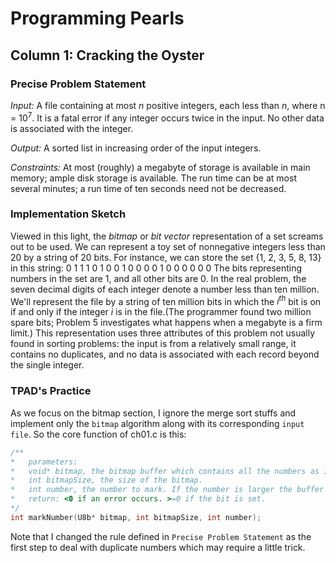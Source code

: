 # **Programming Pearls**


## Column 1: **Cracking the Oyster**
### **Precise Problem Statement**
*Input:*    A file containing at most *n* positive integers, each less than *n*, where n = 10<sup>7</sup>. It is a fatal error if any integer occurs twice in the input. No other data is associated with the integer.

*Output:*   A sorted list in increasing order of the input integers.

*Constraints:*  At most (roughly) a megabyte of storage is available in main memory; ample disk storage is available. The run time can be at most several minutes; a run time of ten seconds need not be decreased.

### **Implementation Sketch**
  Viewed in this light, the *bitmap* or *bit vector* representation of a set screams out to be used. We can represent a toy set of nonnegative integers less than 20 by a string of 20 bits. For instance, we can store the set {1, 2, 3, 5, 8, 13} in this string:
    0 1 1 1 0 1 0 0 1 0 0 0 0 1 0 0 0 0 0 0
  The bits representing numbers in the set are 1, and all other bits are 0.
  In the real problem, the seven decimal digits of each integer denote a number less than ten million. We'll represent the file by a string of ten million bits in which the *i<sup>th</sup>* bit is on if and only if the integer *i* is in the file.(The programmer found two million spare bits; Problem 5 investigates what happens when a megabyte is a firm limit.) This representation uses three attributes of this problem not usually found in sorting problems: the input is from a relatively small range, it contains no duplicates, and no data is associated with each record beyond the single integer.

### **TPAD's Practice**
  As we focus on the bitmap section, I ignore the merge sort stuffs and implement only the `bitmap` algorithm along with its corresponding `input file`. So the core function of ch01.c is this:

```c
/**
*   parameters:
*   void* bitmap, the bitmap buffer which contains all the numbers as individual bits.
*   int bitmapSize, the size of the bitmap.
*   int number, the number to mark. If the number is larger the buffer can hold, returns -1.
*   return: <0 if an error occurs. >=0 if the bit is set.
*/
int markNumber(U8b* bitmap, int bitmapSize, int number);
```

  Note that I changed the rule defined in `Precise Problem Statement` as the first step to deal with duplicate numbers which may require a little trick.



